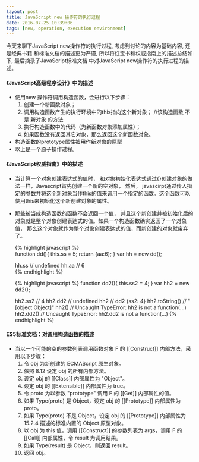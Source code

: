 ```yaml
---
layout: post
title: JavaScript new 操作符的执行过程
date: 2016-07-25 10:39:06
tags: [new, operation, execution environment]
---
```


今天来聊下JavaScript new操作符的执行过程, 考虑到讨论的内容为基础内容, 还是经典书籍
和标准文档的描述更为严谨, 所以将红宝书和权威指南上的描述总结如下, 最后摘录了JavaScript标准文档
中对JavaScript new操作符的执行过程的描述。


#### 《JavaScript高级程序设计》中的描述

- 使用new 操作符调用构造函数，会进行以下步骤：
    1. 创建一个新函数对象；
    2. 调用构造函数产生的执行环境中的this指向这个新对象；  //该构造函数 不是 新对象 的方法
    3. 执行构造函数中的代码（为新函数对象添加属性）；
    4. 如果函数没有返回其它对象，那么返回这个新函数对象。
- 构造函数的prototype属性被用作新对象的原型
- 以上是一个原子操作过程。
<!-- more -->

#### 《JavaScript权威指南》中的描述

- 当计算一个对象创建表达式的值时， 和对象初始化表达式通过{}创建对象的做法一样，Javascript首先创建一个新的空对象， 然后， javascirpt通过传入指定的参数并将这个新对象当作this的值来调用一个指定的函数。这个函数可以使用this来初始化这个新创建对象的属性。
  
- 那些被当成构造函数的函数不会返回一个值， 并且这个新创建并被初始化后的对象就是整个对象创建表达式的值。如果一个构造函数确实返回了一个对象值， 那么这个对象就作为整个对象创建表达式的值，而新创建的对象就废弃了。

    {% highlight javascript %}    
    function dd(){ this.ss = 5; return {aa:6}; }
    var hh = new dd();
    
    hh.ss   // undefined
    hh.aa   // 6    
    {% endhighlight %}

    {% highlight javascript %}
    function dd2(){ this.ss2 = 4; }
    var hh2 = new dd2();
    
    hh2.ss2   // 4
    hh2.dd2   // undefined
    hh2       // dd2 {ss2: 4}
    hh2.toString()   // "[object Object]"
    hh2()     // Uncaught TypeError: hh2 is not a function(…)
    hh2.dd2()  // Uncaught TypeError: hh2.dd2 is not a function(…)
    {% endhighlight %}

#### ES5标准文档：对[调用构造函数](https://www.w3.org/html/ig/zh/wiki/ES5/functions#FunctionDeclaration)的描述

- 当以一个可能的空的参数列表调用函数对象 F 的 [[Construct]] 内部方法，采用以下步骤：
    1. 令 obj 为新创建的 ECMAScript 原生对象。
    2. 依照 8.12 设定 obj 的所有内部方法。
    3. 设定 obj 的 [[Class]] 内部属性为 "Object"。
    4. 设定 obj 的 [[Extensible]] 内部属性为 true。
    5. 令 proto 为以参数 "prototype" 调用 F 的 [[Get]] 内部属性的值。
    6. 如果 Type(proto) 是 Object，设定 obj 的 [[Prototype]] 内部属性为 proto。
    7. 如果 Type(proto) 不是 Object，设定 obj 的 [[Prototype]] 内部属性为 15.2.4 描述的标准内置的 Object 原型对象。
    8. 以 obj 为 this 值，调用 [[Construct]] 的参数列表为 args，调用 F 的 [[Call]] 内部属性，令 result 为调用结果。
    9. 如果 Type(result) 是 Object，则返回 result。
    10. 返回 obj。

